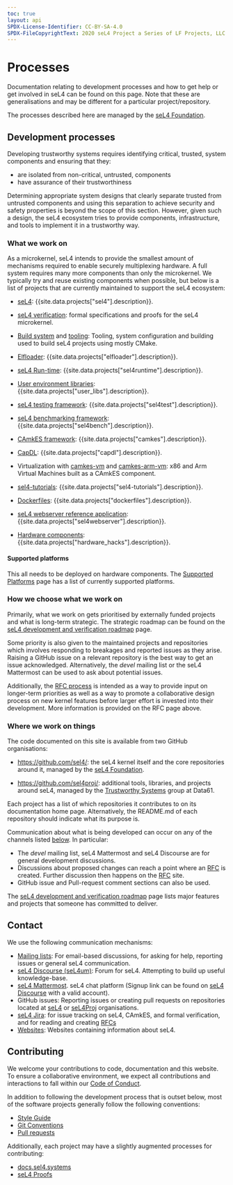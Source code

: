 ```yaml
---
toc: true
layout: api
SPDX-License-Identifier: CC-BY-SA-4.0
SPDX-FileCopyrightText: 2020 seL4 Project a Series of LF Projects, LLC.
---
```

# Processes

Documentation relating to development processes and how to get help or get involved in seL4
can be found on this page. Note that these are generalisations and may be different for a
particular project/repository.

The processes described here are managed by the [seL4 Foundation](https://sel4.systems/Foundation/).

## Development processes

Developing trustworthy systems requires identifying critical, trusted, system components and ensuring that they:

- are isolated from non-critical, untrusted, components
- have assurance of their trustworthiness

Determining appropriate system designs that clearly separate trusted from untrusted components and using this separation to achieve security and safety properties is beyond the scope of this section.
However,  given such a design, the seL4 ecosystem tries to provide components, infrastructure, and tools to implement it in a trustworthy way.

### What we work on

As a microkernel, seL4 intends to provide the smallest amount of mechanisms required to enable
securely multiplexing hardware. A full system requires many more components than only the microkernel.
We typically try and reuse existing components when possible, but below is a list of projects that
are currently maintained to support the seL4 ecosystem:

- [seL4](/projects/sel4): {{site.data.projects["sel4"].description}}.

- [seL4 verification](https://github.com/sel4/l4v): formal specifications and proofs for the seL4 microkernel.

- [Build system](/projects/buildsystem) and [tooling](/projects/sel4_tools): Tooling, system configuration and building used to build seL4 projects using mostly CMake.

- [Elfloader](/projects/elfloader): {{site.data.projects["elfloader"].description}}.

- [seL4 Run-time](/projects/sel4runtime): {{site.data.projects["sel4runtime"].description}}.

- [User environment libraries](/projects/user_libs): {{site.data.projects["user_libs"].description}}.

- [seL4 testing framework](/projects/sel4test): {{site.data.projects["sel4test"].description}}.

- [seL4 benchmarking framework](/projects/sel4bench): {{site.data.projects["sel4bench"].description}}.

- [CAmkES framework](/projects/camkes): {{site.data.projects["camkes"].description}}.

- [CapDL](/projects/capdl): {{site.data.projects["capdl"].description}}.

- Virtualization with [camkes-vm](/projects/camkes-vm) and [camkes-arm-vm](/projects/camkes-arm-vm): x86 and Arm Virtual Machines built as a CAmkES component.

- [sel4-tutorials](/projects/sel4-tutorials): {{site.data.projects["sel4-tutorials"].description}}.

- [Dockerfiles](/projects/dockerfiles): {{site.data.projects["dockerfiles"].description}}.

- [seL4 webserver reference application](/projects/sel4webserver): {{site.data.projects["sel4webserver"].description}}.

- [Hardware components](/projects/hardware_hacks): {{site.data.projects["hardware_hacks"].description}}.

#### Supported platforms

This all needs to be deployed on hardware components. The [Supported Platforms](/Hardware) page has a list of currently supported platforms.


### How we choose what we work on

Primarily, what we work on gets prioritised by externally funded projects and what is long-term strategic.
The strategic roadmap can be found on the [seL4 development and verification roadmap](/projects/roadmap.html) page.

Some priority is also given to the maintained projects and repositories which involves responding to
breakages and reported issues as they arise.  Raising a GitHub issue on a relevant repository is the best way to get an issue
acknowledged. Alternatively, the *devel* mailing list or the seL4 Mattermost can be used to ask about potential issues.

Additionally, the [RFC process](/processes/rfc-process) is intended as a way to provide input on
longer-term priorities as well as a way to promote a collaborative design process on new kernel features
before larger effort is invested into their development. More information is provided on the RFC page above.


### Where we work on things

The code documented on this site is available from two GitHub organisations:

- <https://github.com/sel4/>: the seL4 kernel itself and the core
  repositories around it, managed by the [seL4
  Foundation](https://sel4.systems/Foundation/About/).

- <https://github.com/sel4proj/>: additional tools, libraries, and projects around seL4, managed by the [Trustworthy Systems](https://ts.data61.csiro.au) group at Data61.

Each project has a list of which repositories it contributes to on its
documentation home page. Alternatively, the README.md of each repository
should indicate what its purpose is.

Communication about what is being developed can occur on any of the channels listed [below](#contact).
In particular:

- The *devel* mailing list, seL4 Mattermost and seL4 Discourse are for general development discussions.
- Discussions about proposed changes can reach a point where an [RFC](/processes/rfc-process) is created.
  Further discussion then happens on the [RFC](https://sel4kernel.atlassian.net/secure/Dashboard.jspa?selectPageId=10100) site.
- GitHub issue and Pull-request comment sections can also be used.

The [seL4 development and verification
roadmap](/projects/roadmap.html) page lists major features and
projects that someone has committed to deliver.


## Contact

We use the following communication mechanisms:

- [Mailing lists](emails): For email-based discussions, for asking for help, reporting issues or general seL4 communication.
- [seL4 Discourse (seL4um)](https://sel4.discourse.group/): Forum for seL4. Attempting to build up useful knowledge-base.
- [seL4 Mattermost](https://mattermost.trustworthy.systems/sel4-external/). seL4 chat platform (Signup link can be found on [seL4 Discourse](https://sel4.discourse.group/t/sel4-mattermost-sign-up-link/125) with a valid account).
- GitHub issues: Reporting issues or creating pull requests on repositories located at [seL4](https://github.com/seL4) or [seL4Proj](https://github.com/seL4proj) organisations.
- [seL4 Jira](https://sel4.atlassian.net): for issue tracking on seL4, CAmkES, and formal verification, and for reading and creating [RFCs](rfc-process)
- [Websites](websites): Websites containing information about seL4.


## Contributing

We welcome your contributions to code, documentation and this website.
To ensure a collaborative environment, we expect all contributions and interactions to fall within our [Code of Conduct](/Conduct).

In addition to following the development process that is outset below, most of the software projects generally follow the following conventions:
- [Style Guide](/StyleGuide)
- [Git Conventions](/GitConventions)
- [Pull requests](/CodeReview)

Additionally, each project may have a slightly augmented processes for contributing:
- [docs.sel4.systems](docs-contributing)
- [seL4 Proofs](https://github.com/seL4/l4v/blob/master/CONTRIBUTING.md)
